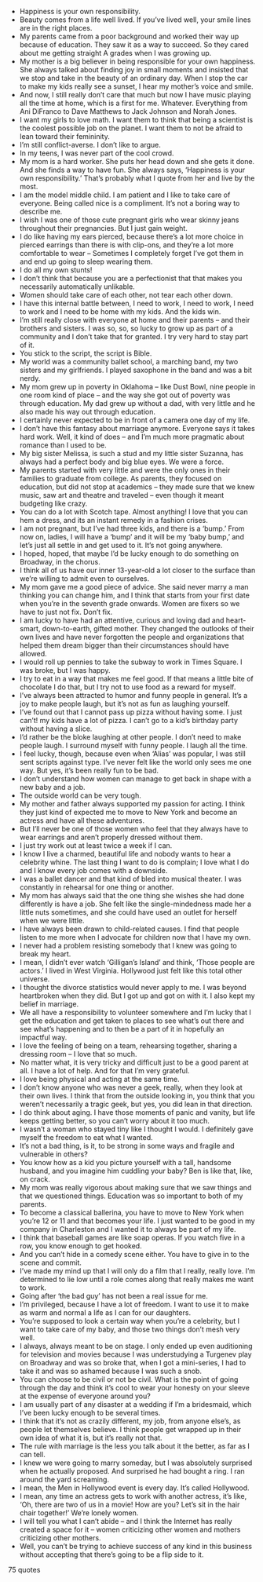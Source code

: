  - Happiness is your own responsibility.
 - Beauty comes from a life well lived. If you’ve lived well, your smile lines are in the right places.
 - My parents came from a poor background and worked their way up because of education. They saw it as a way to succeed. So they cared about me getting straight A grades when I was growing up.
 - My mother is a big believer in being responsible for your own happiness. She always talked about finding joy in small moments and insisted that we stop and take in the beauty of an ordinary day. When I stop the car to make my kids really see a sunset, I hear my mother’s voice and smile.
 - And now, I still really don’t care that much but now I have music playing all the time at home, which is a first for me. Whatever. Everything from Ani DiFranco to Dave Matthews to Jack Johnson and Norah Jones.
 - I want my girls to love math. I want them to think that being a scientist is the coolest possible job on the planet. I want them to not be afraid to lean toward their femininity.
 - I’m still conflict-averse. I don’t like to argue.
 - In my teens, I was never part of the cool crowd.
 - My mom is a hard worker. She puts her head down and she gets it done. And she finds a way to have fun. She always says, ‘Happiness is your own responsibility.’ That’s probably what I quote from her and live by the most.
 - I am the model middle child. I am patient and I like to take care of everyone. Being called nice is a compliment. It’s not a boring way to describe me.
 - I wish I was one of those cute pregnant girls who wear skinny jeans throughout their pregnancies. But I just gain weight.
 - I do like having my ears pierced, because there’s a lot more choice in pierced earrings than there is with clip-ons, and they’re a lot more comfortable to wear – Sometimes I completely forget I’ve got them in and end up going to sleep wearing them.
 - I do all my own stunts!
 - I don’t think that because you are a perfectionist that that makes you necessarily automatically unlikable.
 - Women should take care of each other, not tear each other down.
 - I have this internal battle between, I need to work, I need to work, I need to work and I need to be home with my kids. And the kids win.
 - I’m still really close with everyone at home and their parents – and their brothers and sisters. I was so, so, so lucky to grow up as part of a community and I don’t take that for granted. I try very hard to stay part of it.
 - You stick to the script, the script is Bible.
 - My world was a community ballet school, a marching band, my two sisters and my girlfriends. I played saxophone in the band and was a bit nerdy.
 - My mom grew up in poverty in Oklahoma – like Dust Bowl, nine people in one room kind of place – and the way she got out of poverty was through education. My dad grew up without a dad, with very little and he also made his way out through education.
 - I certainly never expected to be in front of a camera one day of my life.
 - I don’t have this fantasy about marriage anymore. Everyone says it takes hard work. Well, it kind of does – and I’m much more pragmatic about romance than I used to be.
 - My big sister Melissa, is such a stud and my little sister Suzanna, has always had a perfect body and big blue eyes. We were a force.
 - My parents started with very little and were the only ones in their families to graduate from college. As parents, they focused on education, but did not stop at academics – they made sure that we knew music, saw art and theatre and traveled – even though it meant budgeting like crazy.
 - You can do a lot with Scotch tape. Almost anything! I love that you can hem a dress, and its an instant remedy in a fashion crises.
 - I am not pregnant, but I’ve had three kids, and there is a ‘bump.’ From now on, ladies, I will have a ‘bump’ and it will be my ‘baby bump,’ and let’s just all settle in and get used to it. It’s not going anywhere.
 - I hoped, hoped, that maybe I’d be lucky enough to do something on Broadway, in the chorus.
 - I think all of us have our inner 13-year-old a lot closer to the surface than we’re willing to admit even to ourselves.
 - My mom gave me a good piece of advice. She said never marry a man thinking you can change him, and I think that starts from your first date when you’re in the seventh grade onwards. Women are fixers so we have to just not fix. Don’t fix.
 - I am lucky to have had an attentive, curious and loving dad and heart-smart, down-to-earth, gifted mother. They changed the outlooks of their own lives and have never forgotten the people and organizations that helped them dream bigger than their circumstances should have allowed.
 - I would roll up pennies to take the subway to work in Times Square. I was broke, but I was happy.
 - I try to eat in a way that makes me feel good. If that means a little bite of chocolate I do that, but I try not to use food as a reward for myself.
 - I’ve always been attracted to humor and funny people in general. It’s a joy to make people laugh, but it’s not as fun as laughing yourself.
 - I’ve found out that I cannot pass up pizza without having some. I just can’t! my kids have a lot of pizza. I can’t go to a kid’s birthday party without having a slice.
 - I’d rather be the bloke laughing at other people. I don’t need to make people laugh. I surround myself with funny people. I laugh all the time.
 - I feel lucky, though, because even when ‘Alias’ was popular, I was still sent scripts against type. I’ve never felt like the world only sees me one way. But yes, it’s been really fun to be bad.
 - I don’t understand how women can manage to get back in shape with a new baby and a job.
 - The outside world can be very tough.
 - My mother and father always supported my passion for acting. I think they just kind of expected me to move to New York and become an actress and have all these adventures.
 - But I’ll never be one of those women who feel that they always have to wear earrings and aren’t properly dressed without them.
 - I just try work out at least twice a week if I can.
 - I know I live a charmed, beautiful life and nobody wants to hear a celebrity whine. The last thing I want to do is complain; I love what I do and I know every job comes with a downside.
 - I was a ballet dancer and that kind of bled into musical theater. I was constantly in rehearsal for one thing or another.
 - My mom has always said that the one thing she wishes she had done differently is have a job. She felt like the single-mindedness made her a little nuts sometimes, and she could have used an outlet for herself when we were little.
 - I have always been drawn to child-related causes. I find that people listen to me more when I advocate for children now that I have my own.
 - I never had a problem resisting somebody that I knew was going to break my heart.
 - I mean, I didn’t ever watch ‘Gilligan’s Island’ and think, ‘Those people are actors.’ I lived in West Virginia. Hollywood just felt like this total other universe.
 - I thought the divorce statistics would never apply to me. I was beyond heartbroken when they did. But I got up and got on with it. I also kept my belief in marriage.
 - We all have a responsibility to volunteer somewhere and I’m lucky that I get the education and get taken to places to see what’s out there and see what’s happening and to then be a part of it in hopefully an impactful way.
 - I love the feeling of being on a team, rehearsing together, sharing a dressing room – I love that so much.
 - No matter what, it is very tricky and difficult just to be a good parent at all. I have a lot of help. And for that I’m very grateful.
 - I love being physical and acting at the same time.
 - I don’t know anyone who was never a geek, really, when they look at their own lives. I think that from the outside looking in, you think that you weren’t necessarily a tragic geek, but yes, you did lean in that direction.
 - I do think about aging. I have those moments of panic and vanity, but life keeps getting better, so you can’t worry about it too much.
 - I wasn’t a woman who stayed tiny like I thought I would. I definitely gave myself the freedom to eat what I wanted.
 - It’s not a bad thing, is it, to be strong in some ways and fragile and vulnerable in others?
 - You know how as a kid you picture yourself with a tall, handsome husband, and you imagine him cuddling your baby? Ben is like that, like, on crack.
 - My mom was really vigorous about making sure that we saw things and that we questioned things. Education was so important to both of my parents.
 - To become a classical ballerina, you have to move to New York when you’re 12 or 11 and that becomes your life. I just wanted to be good in my company in Charleston and I wanted it to always be part of my life.
 - I think that baseball games are like soap operas. If you watch five in a row, you know enough to get hooked.
 - And you can’t hide in a comedy scene either. You have to give in to the scene and commit.
 - I’ve made my mind up that I will only do a film that I really, really love. I’m determined to lie low until a role comes along that really makes me want to work.
 - Going after ‘the bad guy’ has not been a real issue for me.
 - I’m privileged, because I have a lot of freedom. I want to use it to make as warm and normal a life as I can for our daughters.
 - You’re supposed to look a certain way when you’re a celebrity, but I want to take care of my baby, and those two things don’t mesh very well.
 - I always, always meant to be on stage. I only ended up even auditioning for television and movies because I was understudying a Turgenev play on Broadway and was so broke that, when I got a mini-series, I had to take it and was so ashamed because I was such a snob.
 - You can choose to be civil or not be civil. What is the point of going through the day and think it’s cool to wear your honesty on your sleeve at the expense of everyone around you?
 - I am usually part of any disaster at a wedding if I’m a bridesmaid, which I’ve been lucky enough to be several times.
 - I think that it’s not as crazily different, my job, from anyone else’s, as people let themselves believe. I think people get wrapped up in their own idea of what it is, but it’s really not that.
 - The rule with marriage is the less you talk about it the better, as far as I can tell.
 - I knew we were going to marry someday, but I was absolutely surprised when he actually proposed. And surprised he had bought a ring. I ran around the yard screaming.
 - I mean, the Men in Hollywood event is every day. It’s called Hollywood.
 - I mean, any time an actress gets to work with another actress, it’s like, ‘Oh, there are two of us in a movie! How are you? Let’s sit in the hair chair together!’ We’re lonely women.
 - I will tell you what I can’t abide – and I think the Internet has really created a space for it – women criticizing other women and mothers criticizing other mothers.
 - Well, you can’t be trying to achieve success of any kind in this business without accepting that there’s going to be a flip side to it.

75 quotes
